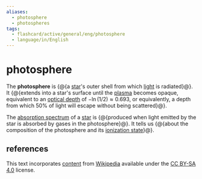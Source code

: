 ```yaml
---
aliases:
  - photosphere
  - photospheres
tags:
  - flashcard/active/general/eng/photosphere
  - language/in/English
---
```


# photosphere

The __photosphere__ is {@{a [star](star.md)'s outer shell from which [light](light.md) is radiated}@}. It {@{extends into a star's surface until the [plasma](plasma%20(physics).md) becomes opaque, equivalent to an [optical depth](optical%20depth.md) of $-\ln(1 / 2) \approx 0.693$, or equivalently, a depth from which 50% of light will escape without being scattered}@}. <!--SR:!2025-06-09,244,330!2025-06-01,200,270-->

The [absorption spectrum](absorption%20spectroscopy.md#absorption%20spectrum) of a [star](star.md) is {@{produced when light emitted by the star is absorbed by gases in the photosphere}@}. It tells us {@{about the composition of the photosphere and its [ionization state](ionization.md)}@}. <!--SR:!2025-01-16,127,290!2025-04-20,201,310-->

## references

This text incorporates [content](https://en.wikipedia.org/wiki/photosphere) from [Wikipedia](Wikipedia.md) available under the [CC BY-SA 4.0](https://creativecommons.org/licenses/by-sa/4.0/) license.
